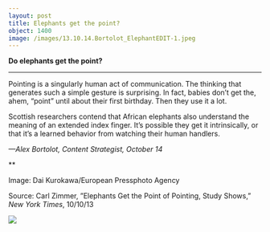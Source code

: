 ```yaml
---
layout: post
title: Elephants get the point?
object: 1400
image: /images/13.10.14.Bortolot_ElephantEDIT-1.jpeg
---
```

**Do elephants get the point?**

****

Pointing is a singularly human act of communication. The thinking that generates such a simple gesture is surprising. In fact, babies don’t get the, ahem, “point” until about their first birthday. Then they use it a lot.

Scottish researchers contend that African elephants also understand the meaning of an extended index finger. It’s possible they get it intrinsically, or that it’s a learned behavior from watching their human handlers. 

*—Alex Bortolot, Content Strategist, October 14*

**

Image: Dai Kurokawa/European Pressphoto Agency

Source: Carl Zimmer, ”Elephants Get the Point of Pointing, Study Shows,” *New York Times*, 10/10/13 

![]({{siteurl.base}}/images/13.10.14.Bortolot_ElephantEDIT-1.jpeg)
